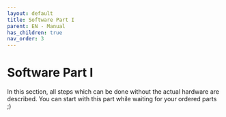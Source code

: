 ```yaml
---
layout: default
title: Software Part I
parent: EN - Manual
has_children: true
nav_order: 3
---
```


# Software Part I

In this section, all steps which can be done without the actual hardware are described. You can start with this part while waiting for your ordered parts ;)
